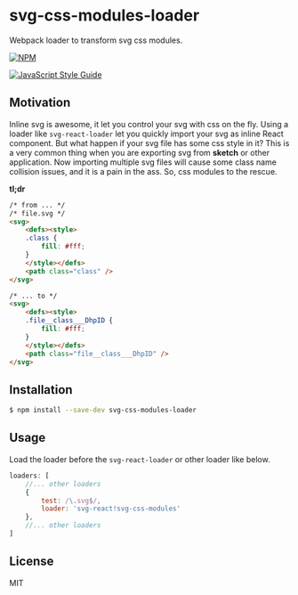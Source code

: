 # svg-css-modules-loader
Webpack loader to transform svg css modules.

[![NPM](https://nodei.co/npm/svg-css-modules-loader.png?downloads=true&stars=true)](https://nodei.co/npm/svg-css-modules-loader/)

[![JavaScript Style Guide](https://cdn.rawgit.com/feross/standard/master/badge.svg)](https://github.com/feross/standard)

## Motivation
Inline svg is awesome, it let you control your svg with css on the fly. Using a loader like `svg-react-loader` let you quickly import your svg as inline React component. But what happen if your svg file has some css style in it? This is a very common thing when you are exporting svg from **sketch** or other application. Now importing multiple svg files will cause some class name collision issues, and it is a pain in the ass. So, css modules to the rescue.

**tl;dr**
```html
/* from ... */
/* file.svg */
<svg>
	<defs><style>
	.class {
		fill: #fff;
	}
	</style></defs>
	<path class="class" />
</svg>

/* ... to */
<svg>
	<defs><style>
	.file__class___DhpID {
		fill: #fff;
	}
	</style></defs>
	<path class="file__class___DhpID" />
</svg>
```

## Installation
```bash
$ npm install --save-dev svg-css-modules-loader
```

## Usage
Load the loader before the `svg-react-loader` or other loader like below.
```js
loaders: [
	//... other loaders
	{
		test: /\.svg$/,
		loader: 'svg-react!svg-css-modules'
	},
	//... other loaders
]
```

## License
MIT
